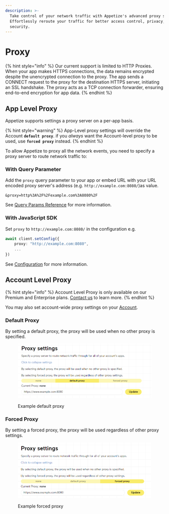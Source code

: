 ```yaml
---
description: >-
  Take control of your network traffic with Appetize's advanced proxy support.
  Effortlessly reroute your traffic for better access control, privacy, and
  security.
---
```


# Proxy

{% hint style="info" %}
Our current support is limited to HTTP Proxies. When your app makes HTTPS connections, the data remains encrypted despite the unencrypted connection to the proxy. The app sends a CONNECT request to the proxy for the destination HTTPS server, initiating an SSL handshake. The proxy acts as a TCP connection forwarder, ensuring end-to-end encryption for app data.
{% endhint %}

## App Level Proxy

Appetize supports settings a proxy server on a per-app basis.

{% hint style="warning" %}
App-Level proxy settings will override the Account **`default proxy`**. if you _always_ want the Account-level proxy to be used, use **`forced proxy`** instead.
{% endhint %}

To allow Appetize to proxy all the network events, you need to specify a proxy server to route network traffic to:

### With Query Parameter

Add the `proxy` query parameter to your app or embed URL with your URL encoded proxy server's address (e.g. `http://example.com:8080/`)as value.

```uri
&proxy=http%3A%2F%2Fexample.com%3A8080%2F
```

See [Query Params Reference](query-params-reference.md#proxy) for more information.

### With JavaScript SDK

Set `proxy` to `http://example.com:8080/` in the configuration e.g.

```typescript
await client.setConfig({
    proxy: "http://example.com:8080",
    ...
})
```

See [Configuration](../javascript-sdk/configuration.md#proxy) for more information.

## Account Level Proxy

{% hint style="info" %}
Account Level Proxy is only available on our Premium and Enterprise plans. [Contact us](https://appetize.io/contact-us) to learn more.
{% endhint %}

You may also set account-wide proxy settings on your [Account](https://appetize.io/account).

### Default Proxy

By setting a default proxy, the proxy will be used when no other proxy is specified.

<figure><img src="../.gitbook/assets/image (3) (3).png" alt="" width="563"><figcaption><p>Example default proxy</p></figcaption></figure>

### Forced Proxy

By setting a forced proxy, the proxy will be used regardless of other proxy settings.

<figure><img src="../.gitbook/assets/image (10) (1).png" alt="" width="563"><figcaption><p>Example forced proxy</p></figcaption></figure>
